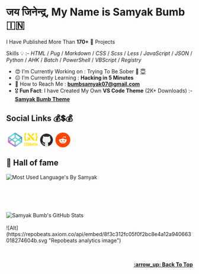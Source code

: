 <!-- :copyright: Created/Designed By Samyak Bumb -->

<!-- Start -->

# जय जिनेन्द्र, **My Name is Samyak Bumb** :india:

I Have Published More Than **170+** :partying_face: Projects

<!-- Learned Languages -->

Skills :bulb: :- _HTML_ / _Pug_ / _Markdown_ / _CSS_ / _Scss_ / _Less_ / _JavaScript_ / _JSON_ / _Python_ / _AHK_ / _Batch_ / _PowerShell_ / _VBScript_ / _Registry_

<!-- About Me -->

- :heart_eyes: I’m Currently Working on : Trying To Be Sober :lotus_position: [:innocent:](https://github.com/Samyak-Bumb/Scret/blob/Samyak/abcr.txt)
- :neutral_face: I’m Currently Learning : **Hacking in 5 Minutes**
- :email: How to Reach Me : **bumbsamyak07@gmail.com**
- :medal_military: **Fun Fact**: I have Created My Own **VS Code Theme** (2K+ Downloads) :- **[Samyak Bumb Theme](https://marketplace.visualstudio.com/items?itemName=SamyakBumb.samyak "VS Code MarketPlace")**

## Social Links :moneybag::heavy_dollar_sign::moneybag:

<a href="codepen.io/samyak-bumb" target="blank"><img align="center" src="icons/codepen.png" alt="Samyak's CodePen" height="39" width="48"></a><a href="cssbattle.dev/player/samyak_bumb"><img align="center" src="1.svg" alt="Samyak's CSSBattle" height="37" width="37"></a> <a href="github.com/samyak-bumb" target="blank"><img align="center" src="icons/github.png" alt="Samyak's GitHub" height="40" width="40"></a> <a href="reddit.com/user/samyakBumb" target="blank"><img align="center" src="icons/reddit.png" alt="Samyak's GitHub" height="40" width="40"></a> <br>

## 👑 Hall of fame

<!-- Most Langauge Used -->
<td style="border: none !important"><span><img align="left" src="https://github-readme-stats.vercel.app/api/top-langs/?username=Samyak-Bumb&count_private=true&layout=compact&langs_count=8&theme=radical" alt="Most Used Language's By Samyak"></span></td>
 <br><br><br><br><br><br>
<!-- GitHub Stats -->
<td style="border: none !important"><span><img align="center" src="https://github-readme-stats.vercel.app/api?username=Samyak-Bumb&show_icons=true&locale=en&theme=radical" alt="Samyak Bumb's GitHub Stats"></span></td><br><br>
![Alt](https://repobeats.axiom.co/api/embed/8f3c312fc05f0f2bc8e4a12a940663018274604b.svg "Repobeats analytics image")<br><br>
<!-- Back to Top -->
 <br><p align="right"><b><a href="#">:arrow_up: Back To Top</a></b></p>

<!-- End -->
